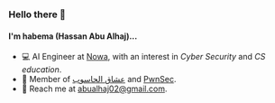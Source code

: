 ### Hello there 👋

#### I'm habema (Hassan Abu Alhaj)...

- 💻 AI Engineer at [Nowa](https://nowa.dev), with an interest in _Cyber Security_ and _CS education_.
- 👾 Member of [عشاق الحاسوب](https://www.instagram.com/3ushaq_al_7asoob) and [PwnSec](https://ctftime.org/team/28797).
- 💬 Reach me at <abualhaj02@gmail.com>.
